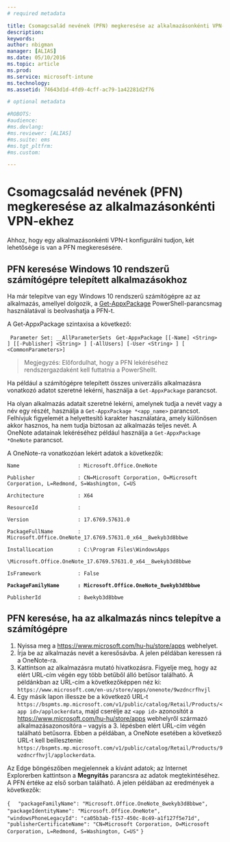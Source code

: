 ```yaml
---
# required metadata

title: Csomagcsalád nevének (PFN) megkeresése az alkalmazásonkénti VPN-ekhez |Microsoft Intune|
description:
keywords:
author: nbigman
manager: [ALIAS]
ms.date: 05/10/2016
ms.topic: article
ms.prod:
ms.service: microsoft-intune
ms.technology:
ms.assetid: 74643d1d-4fd9-4cff-ac79-1a42281d2f76

# optional metadata

#ROBOTS:
#audience:
#ms.devlang:
#ms.reviewer: [ALIAS]
#ms.suite: ems
#ms.tgt_pltfrm:
#ms.custom:

---
```


# Csomagcsalád nevének (PFN) megkeresése az alkalmazásonkénti VPN-ekhez

Ahhoz, hogy egy alkalmazásonkénti VPN-t konfigurálni tudjon, két lehetősége is van a PFN megkeresésére.

## PFN keresése Windows 10 rendszerű számítógépre telepített alkalmazásokhoz 

Ha már telepítve van egy Windows 10 rendszerű számítógépre az az alkalmazás, amellyel dolgozik, a [Get-AppxPackage](https://technet.microsoft.com/library/hh856044.aspx) PowerShell-parancsmag használatával is beolvashatja a PFN-t.

A Get-AppxPackage szintaxisa a következő:

` Parameter Set: __AllParameterSets`
` Get-AppxPackage [[-Name] <String> ] [[-Publisher] <String> ] [-AllUsers] [-User <String> ] [ <CommonParameters>]`

> Megjegyzés: Előfordulhat, hogy a PFN lekéréséhez rendszergazdaként kell futtatnia a PowerShellt.

Ha például a számítógépre telepített összes univerzális alkalmazásra vonatkozó adatot szeretné lekérni, használja a `Get-AppxPackage` parancsot.

Ha olyan alkalmazás adatait szeretné lekérni, amelynek tudja a nevét vagy a név egy részét, használja a `Get-AppxPackage *<app_name>` parancsot. Felhívjuk figyelemét a helyettesítő karakter használatára, amely különösen akkor hasznos, ha nem tudja biztosan az alkalmazás teljes nevét. A OneNote adatainak lekéréséhez például használja a `Get-AppxPackage *OneNote` parancsot.


A OneNote-ra vonatkozóan lekért adatok a következők:

`Name                   : Microsoft.Office.OneNote`

`Publisher              : CN=Microsoft Corporation, O=Microsoft Corporation, L=Redmond, S=Washington, C=US`

`Architecture           : X64`

`ResourceId             :`

`Version                : 17.6769.57631.0`

`PackageFullName        : Microsoft.Office.OneNote_17.6769.57631.0_x64__8wekyb3d8bbwe`

`InstallLocation        : C:\Program Files\WindowsApps`

`\Microsoft.Office.OneNote_17.6769.57631.0_x64__8wekyb3d8bbwe`

`IsFramework            : False`

**`PackageFamilyName      : Microsoft.Office.OneNote_8wekyb3d8bbwe`**

`PublisherId            : 8wekyb3d8bbwe`



## PFN keresése, ha az alkalmazás nincs telepítve a számítógépre

1.  Nyissa meg a https://www.microsoft.com/hu-hu/store/apps webhelyet.
2.  Írja be az alkalmazás nevét a keresősávba. A jelen példában keressen rá a OneNote-ra.
3.  Kattintson az alkalmazásra mutató hivatkozásra. Figyelje meg, hogy az elért URL-cím végén egy több betűből álló betűsor található. A példánkban az URL-cím a következőképpen néz ki:
`https://www.microsoft.com/en-us/store/apps/onenote/9wzdncrfhvjl`
4.  Egy másik lapon illessze be a következő URL-t `https://bspmts.mp.microsoft.com/v1/public/catalog/Retail/Products/<app id>/applockerdata`, majd cserélje az `<app id>` azonosítót a https://www.microsoft.com/hu-hu/store/apps webhelyről származó alkalmazásazonosítóra – vagyis a 3. lépésben elért URL-cím végén található betűsorra. Ebben a példában, a OneNote esetében a következő URL-t kell beillesztenie: `https://bspmts.mp.microsoft.com/v1/public/catalog/Retail/Products/9wzdncrfhvjl/applockerdata`.

Az Edge böngészőben megjelennek a kívánt adatok; az Internet Explorerben kattintson a **Megnyitás** parancsra az adatok megtekintéséhez. A PFN értéke az első sorban található. A jelen példában az eredmények a következők:
 

`{`
`  "packageFamilyName": "Microsoft.Office.OneNote_8wekyb3d8bbwe",`
`  "packageIdentityName": "Microsoft.Office.OneNote",`
`  "windowsPhoneLegacyId": "ca05b3ab-f157-450c-8c49-a1f127f5e71d",`
`  "publisherCertificateName": "CN=Microsoft Corporation, O=Microsoft Corporation, L=Redmond, S=Washington, C=US"`
`}`



<!--HONumber=Jun16_HO1-->


